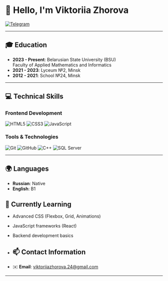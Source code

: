 # 👋 Hello, I'm Viktoriia Zhorova

[![Telegram](https://img.shields.io/badge/Telegram-2CA5E0?style=for-the-badge&logo=telegram&logoColor=white)](https://t.me/Zhoriiikkk)


---

## 🎓 Education
- **2023 - Present**: Belarusian State University (BSU)  
  Faculty of Applied Mathematics and Informatics
- **2021 - 2023**: Lyceum №2, Minsk  
- **2012 - 2021**: School №24, Minsk

---

## 💻 Technical Skills
### Frontend Development
![HTML5](https://img.shields.io/badge/HTML5-E34F26?style=flat&logo=html5&logoColor=white)
![CSS3](https://img.shields.io/badge/CSS3-1572B6?style=flat&logo=css3&logoColor=white)
![JavaScript](https://img.shields.io/badge/JavaScript-F7DF1E?style=flat&logo=javascript&logoColor=black)

### Tools & Technologies
![Git](https://img.shields.io/badge/Git-F05032?style=flat&logo=git&logoColor=white)
![GitHub](https://img.shields.io/badge/GitHub-181717?style=flat&logo=github&logoColor=white)
![C++](https://img.shields.io/badge/C++-00599C?style=flat&logo=c%2B%2B&logoColor=white)
![SQL Server](https://img.shields.io/badge/SQL_Server-CC2927?style=flat&logo=microsoft-sql-server&logoColor=white)

---

## 🌍 Languages
- **Russian**: Native
- **English**: B1




## 🌱 Currently Learning
- Advanced CSS (Flexbox, Grid, Animations)
- JavaScript frameworks (React)
- Backend development basics
- ## 📫 Contact Information

- ✉️ **Email**: viktoriiazhorova.24@gmail.com

---
